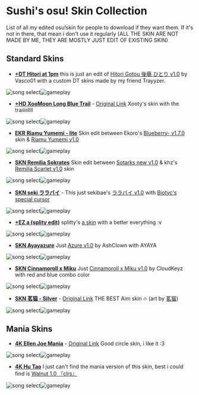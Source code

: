 Sushi's osu! Skin Collection
=======
List of all my edited osu!skin for people to download if they want them. If it's not in there, that mean i don't use it regularly
(ALL THE SKIN ARE NOT MADE BY ME, THEY ARE MOSTLY JUST EDIT OF EXISTING SKIN)

Standard Skins
-----------

- **[+DT Hitori at 1pm](https://drive.google.com/file/d/1f1Tf1n6uVdYSkOKayI1kehfHCDc5VS4a/view?usp=sharing)**
this is just an edit of [Hitori Gotou 後藤 ひとり v1.0](https://skins.osuck.net/skins/2927?v=0) by Vasco01 with a custom DT skins made by my friend Trayyzer.

![song select](https://i.imgur.com/tTzAjrL.jpeg)![gameplay](https://i.imgur.com/2FjrsiM.png)

- **[+HD XooMoon Long Blue Trail](https://drive.google.com/file/d/1PZuhMGjsxDT81JlK0XiVAg-JTsu7HQ02/view?usp=sharing)** - [Original Link](https://skins.osuck.net/skins/2530?v=0)
Xooty's skin with the traiiiiillll

![song select](https://files.osuck.link/images/skins/166734a284b6cba31b0a429f34f52515.webp)![gameplay](https://files.osuck.link/images/skins/0f9bbac5915ac4f0629c9434a5928e16.webp)

- **[EKR Riamu Yumemi - lite](https://drive.google.com/file/d/1PdRdlMYqpxYQunO7seP2mAtQOLrxPSxg/view?usp=sharing)**
Skin edit between Ekoro's [Blueberry- v1.7.0](https://skins.osuck.net/skins/1372?v=0) skin & [Riamu Yumemi v1.0](https://skins.osuck.net/skins/3775?v=0)

![song select](https://files.osuck.link/images/skins/56f8a333dacd7d498f811025451be6b8.webp)![gameplay](https://i.imgur.com/4cVVvLD.png)

- **[SKN Remilia Sokrates](https://drive.google.com/file/d/1qklpe60RDB9S_8SVQMH06oCXs61Lxdje/view?usp=sharing)**
Skin edit between [Sotarks new v1.0](https://skins.osuck.net/skins/880?v=0) & khz's [Remilia Scarlet v1.0](https://skins.osuck.net/skins/2928?v=0) skin

![song select](https://files.osuck.link/images/skins/a9382df4e3863782495d3e9dc78d4089.webp)![gameplay](https://files.osuck.link/images/skins/1dd56ec1356129500fd9de326d2c205a.webp)

- **[SKN seki ララバイ](https://drive.google.com/file/d/1qQR7pBBNdRtLV86eVy8QLGcFSUVUojxI/view?usp=sharing)** - 
This just sekibae's [ララバイ v1.0](https://skins.osuck.net/skins/3851?v=0) with [Biotyc's special cursor](https://youtu.be/EqY5G_xcGKk)

![song select](https://files.osuck.link/images/skins/6b2365dd579b5420284479a60b941b87.webp)![gameplay](https://files.osuck.link/images/skins/ab473870eedfa657994dfb50894e2f11.webp)

- **[+EZ a (splity edit)](https://drive.google.com/file/d/1NzeeB2njws4Ma-v3fJOCj3_0W2whkFdH/view?usp=sharing)**
splitty's [a skin](a%20%28splity%20edit%29%20v1.0%20osu%20skin) with a better everything :v

![song select](https://files.osuck.link/images/skins/a0d7d68968590aa57344e1d13b4625b5.webp)![gameplay](https://i.imgur.com/jFm5Wpz.png)

- **[SKN Ayayazure](https://drive.google.com/file/d/1lfUH01LJMtg6mCFeB-Z9pdtei5c5zuea/view?usp=sharing)**
Just [Azure v1.0](https://skins.osuck.net/skins/3754?v=0) by AshClown with AYAYA

![song select](https://files.osuck.link/images/skins/2f47276a12fba97747ec9088dfdef9e0.webp)![gameplay](https://files.osuck.link/images/skins/3cce34d0721efd22ca71b89e42274511.webp)

- **[SKN Cinnamoroll x Miku](https://drive.google.com/file/d/1WMW9cEljun5JePASBoun3sa8x7XycrvK/view?usp=sharing)**
Just [Cinnamoroll x Miku v1.0](https://skins.osuck.net/skins/3005?v=0) by CloudKeyz with red and blue combo color

![song select](https://files.osuck.link/images/skins/8882115414f234c966d5cbd48084ad34.webp)![gameplay](https://i.imgur.com/FwILcns.png)

- **[SKN 茗猫 - Silver](https://drive.google.com/file/d/1xyIniyTkMRgqUX5rEFB2d_ldBYSk_q4p/view?usp=sharing)** - [Original Link](https://skins.osuck.net/skins/2921?v=0)
THE BEST Aim skin :fire: (art by [茗猫](https://www.pixiv.net/en/users/16462721/illustrations))

![song select](https://files.osuck.link/images/skins/be77dd201d0256b3fd781051005d4a07.webp)![gameplay](https://files.osuck.link/images/skins/4be4676def994a3f2f42edb4e5a98020.webp)

Mania Skins
-----------

- **[4K Ellen Joe Mania](https://drive.google.com/file/d/1n9c0tczcQwwZ69bLOF2bc-xn2XSpudoS/view?usp=sharing)** - [Original Link](https://skins.osuck.net/skins/3847?v=0)
Good circle skin, i like it :3

![song select](https://files.osuck.link/images/skins/39e49887c2ecf20d686ccf3b06349e12.webp)![gameplay](https://files.osuck.link/images/skins/cb39f48b263040efe165c3fa975b9206.webp)

- **[4K Hu Tao](https://drive.google.com/file/d/1WuUJmxGMaut4IXnuhfJCXl9d3O0FloMz/view?usp=sharing)**
I just can't find the mania version of this skin, best i could find is [Walnut 1.0 『clrs』](https://drive.google.com/file/d/1Lgs-Yfyqwx8TjtBDzrPvEoe8YK17e7Pe/view)

![song select](https://i.imgur.com/1QIbDLe.jpeg)![gameplay](https://i.imgur.com/1envjMc.png)
